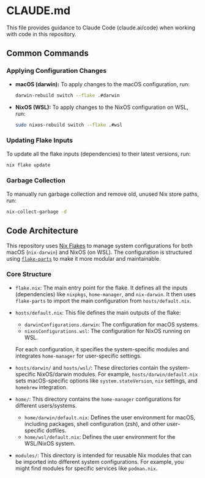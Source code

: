 # CLAUDE.md

This file provides guidance to Claude Code (claude.ai/code) when working with code in this repository.

## Common Commands

### Applying Configuration Changes

*   **macOS (darwin):** To apply changes to the macOS configuration, run:
    ```sh
    darwin-rebuild switch --flake .#darwin
    ```

*   **NixOS (WSL):** To apply changes to the NixOS configuration on WSL, run:
    ```sh
    sudo nixos-rebuild switch --flake .#wsl
    ```

### Updating Flake Inputs

To update all the flake inputs (dependencies) to their latest versions, run:

```sh
nix flake update
```

### Garbage Collection

To manually run garbage collection and remove old, unused Nix store paths, run:

```sh
nix-collect-garbage -d
```

## Code Architecture

This repository uses [Nix Flakes](https://nixos.wiki/wiki/Flakes) to manage system configurations for both macOS (`nix-darwin`) and NixOS (on WSL). The configuration is structured using [`flake-parts`](https://github.com/hercules-ci/flake-parts) to make it more modular and maintainable.

### Core Structure

*   `flake.nix`: The main entry point for the flake. It defines all the inputs (dependencies) like `nixpkgs`, `home-manager`, and `nix-darwin`. It then uses `flake-parts` to import the main configuration from `hosts/default.nix`.

*   `hosts/default.nix`: This file defines the main outputs of the flake:
    *   `darwinConfigurations.darwin`: The configuration for macOS systems.
    *   `nixosConfigurations.wsl`: The configuration for NixOS running on WSL.

    For each configuration, it specifies the system-specific modules and integrates `home-manager` for user-specific settings.

*   `hosts/darwin/` and `hosts/wsl/`: These directories contain the system-specific NixOS/darwin modules. For example, `hosts/darwin/default.nix` sets macOS-specific options like `system.stateVersion`, `nix` settings, and `homebrew` integration.

*   `home/`: This directory contains the `home-manager` configurations for different users/systems.
    *   `home/darwin/default.nix`: Defines the user environment for macOS, including packages, shell configuration (zsh), and other user-specific dotfiles.
    *   `home/wsl/default.nix`: Defines the user environment for the WSL/NixOS system.

*   `modules/`: This directory is intended for reusable Nix modules that can be imported into different system configurations. For example, you might find modules for specific services like `podman.nix`.
